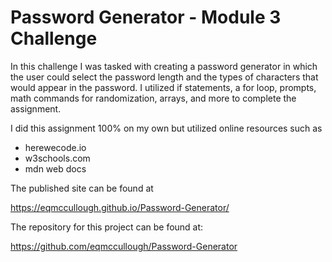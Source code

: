 # Password Generator - Module 3 Challenge

In this challenge I was tasked with creating a password generator in which the user could select the password length and the types of characters that would appear in the password. I utilized if statements, a for loop, prompts, math commands for randomization, arrays, and more to complete the assignment.

I did this assignment 100% on my own but utilized online resources such as

- herewecode.io
- w3schools.com
- mdn web docs

The published site can be found at

https://eqmccullough.github.io/Password-Generator/

The repository for this project can be found at:

https://github.com/eqmccullough/Password-Generator
